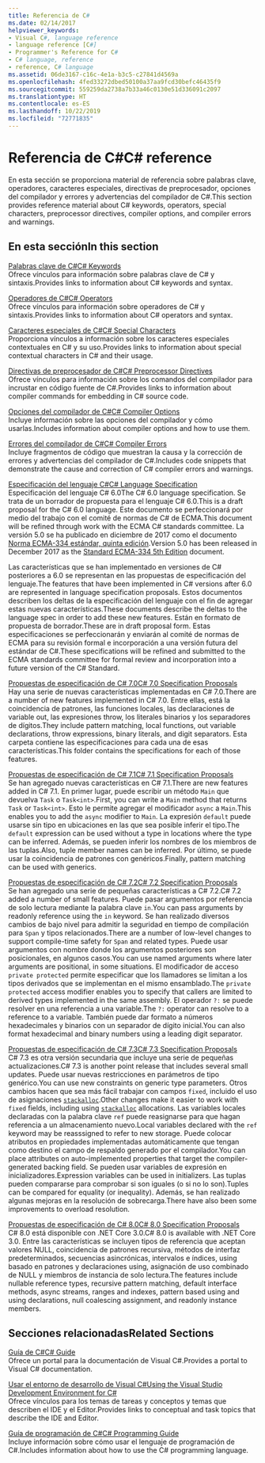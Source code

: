 ```yaml
---
title: Referencia de C#
ms.date: 02/14/2017
helpviewer_keywords:
- Visual C#, language reference
- language reference [C#]
- Programmer's Reference for C#
- C# language, reference
- reference, C# language
ms.assetid: 06de3167-c16c-4e1a-b3c5-c27841d4569a
ms.openlocfilehash: 4fed33272dbed50100a37aa9fcd30befc46435f9
ms.sourcegitcommit: 559259da2738a7b33a46c0130e51d336091c2097
ms.translationtype: HT
ms.contentlocale: es-ES
ms.lasthandoff: 10/22/2019
ms.locfileid: "72771835"
---
```

# <a name="c-reference"></a><span data-ttu-id="4ebd8-102">Referencia de C#</span><span class="sxs-lookup"><span data-stu-id="4ebd8-102">C# reference</span></span>

<span data-ttu-id="4ebd8-103">En esta sección se proporciona material de referencia sobre palabras clave, operadores, caracteres especiales, directivas de preprocesador, opciones del compilador y errores y advertencias del compilador de C#.</span><span class="sxs-lookup"><span data-stu-id="4ebd8-103">This section provides reference material about C# keywords, operators, special characters, preprocessor directives, compiler options, and compiler errors and warnings.</span></span>  
  
## <a name="in-this-section"></a><span data-ttu-id="4ebd8-104">En esta sección</span><span class="sxs-lookup"><span data-stu-id="4ebd8-104">In this section</span></span>

 [<span data-ttu-id="4ebd8-105">Palabras clave de C#</span><span class="sxs-lookup"><span data-stu-id="4ebd8-105">C# Keywords</span></span>](./keywords/index.md)  
 <span data-ttu-id="4ebd8-106">Ofrece vínculos para información sobre palabras clave de C# y sintaxis.</span><span class="sxs-lookup"><span data-stu-id="4ebd8-106">Provides links to information about C# keywords and syntax.</span></span>  
  
 [<span data-ttu-id="4ebd8-107">Operadores de C#</span><span class="sxs-lookup"><span data-stu-id="4ebd8-107">C# Operators</span></span>](./operators/index.md)  
 <span data-ttu-id="4ebd8-108">Ofrece vínculos para información sobre operadores de C# y sintaxis.</span><span class="sxs-lookup"><span data-stu-id="4ebd8-108">Provides links to information about C# operators and syntax.</span></span>  

 [<span data-ttu-id="4ebd8-109">Caracteres especiales de C#</span><span class="sxs-lookup"><span data-stu-id="4ebd8-109">C# Special Characters</span></span>](./tokens/index.md)  
 <span data-ttu-id="4ebd8-110">Proporciona vínculos a información sobre los caracteres especiales contextuales en C# y su uso.</span><span class="sxs-lookup"><span data-stu-id="4ebd8-110">Provides links to information about special contextual characters in C# and their usage.</span></span>  

 [<span data-ttu-id="4ebd8-111">Directivas de preprocesador de C#</span><span class="sxs-lookup"><span data-stu-id="4ebd8-111">C# Preprocessor Directives</span></span>](./preprocessor-directives/index.md)  
 <span data-ttu-id="4ebd8-112">Ofrece vínculos para información sobre los comandos del compilador para incrustar en código fuente de C#.</span><span class="sxs-lookup"><span data-stu-id="4ebd8-112">Provides links to information about compiler commands for embedding in C# source code.</span></span>  
  
 [<span data-ttu-id="4ebd8-113">Opciones del compilador de C#</span><span class="sxs-lookup"><span data-stu-id="4ebd8-113">C# Compiler Options</span></span>](./compiler-options/index.md)  
 <span data-ttu-id="4ebd8-114">Incluye información sobre las opciones del compilador y cómo usarlas.</span><span class="sxs-lookup"><span data-stu-id="4ebd8-114">Includes information about compiler options and how to use them.</span></span>  
  
 [<span data-ttu-id="4ebd8-115">Errores del compilador de C#</span><span class="sxs-lookup"><span data-stu-id="4ebd8-115">C# Compiler Errors</span></span>](./compiler-messages/index.md)  
 <span data-ttu-id="4ebd8-116">Incluye fragmentos de código que muestran la causa y la corrección de errores y advertencias del compilador de C#.</span><span class="sxs-lookup"><span data-stu-id="4ebd8-116">Includes code snippets that demonstrate the cause and correction of C# compiler errors and warnings.</span></span>  
  
 [<span data-ttu-id="4ebd8-117">Especificación del lenguaje C#</span><span class="sxs-lookup"><span data-stu-id="4ebd8-117">C# Language Specification</span></span>](../../../_csharplang/spec/introduction.md)  
 <span data-ttu-id="4ebd8-118">Especificación del lenguaje C# 6.0</span><span class="sxs-lookup"><span data-stu-id="4ebd8-118">The C# 6.0 language specification.</span></span> <span data-ttu-id="4ebd8-119">Se trata de un borrador de propuesta para el lenguaje C# 6.0.</span><span class="sxs-lookup"><span data-stu-id="4ebd8-119">This is a draft proposal for the C# 6.0 language.</span></span> <span data-ttu-id="4ebd8-120">Este documento se perfeccionará por medio del trabajo con el comité de normas de C# de ECMA.</span><span class="sxs-lookup"><span data-stu-id="4ebd8-120">This document will be refined through work with the ECMA C# standards committee.</span></span> <span data-ttu-id="4ebd8-121">La versión 5.0 se ha publicado en diciembre de 2017 como el documento [Norma ECMA-334 estándar, quinta edición](https://www.ecma-international.org/publications/files/ECMA-ST/ECMA-334.pdf).</span><span class="sxs-lookup"><span data-stu-id="4ebd8-121">Version 5.0 has been released in December 2017 as the [Standard ECMA-334 5th Edition](https://www.ecma-international.org/publications/files/ECMA-ST/ECMA-334.pdf) document.</span></span>

<span data-ttu-id="4ebd8-122">Las características que se han implementado en versiones de C# posteriores a 6.0 se representan en las propuestas de especificación del lenguaje.</span><span class="sxs-lookup"><span data-stu-id="4ebd8-122">The features that have been implemented in C# versions after 6.0 are represented in language specification proposals.</span></span> <span data-ttu-id="4ebd8-123">Estos documentos describen los deltas de la especificación del lenguaje con el fin de agregar estas nuevas características.</span><span class="sxs-lookup"><span data-stu-id="4ebd8-123">These documents describe the deltas to the language spec in order to add these new features.</span></span> <span data-ttu-id="4ebd8-124">Están en formato de propuesta de borrador.</span><span class="sxs-lookup"><span data-stu-id="4ebd8-124">These are in draft proposal form.</span></span> <span data-ttu-id="4ebd8-125">Estas especificaciones se perfeccionarán y enviarán al comité de normas de ECMA para su revisión formal e incorporación a una versión futura del estándar de C#.</span><span class="sxs-lookup"><span data-stu-id="4ebd8-125">These specifications will be refined and submitted to the ECMA standards committee for formal review and incorporation into a future version of the C# Standard.</span></span>

 [<span data-ttu-id="4ebd8-126">Propuestas de especificación de C# 7.0</span><span class="sxs-lookup"><span data-stu-id="4ebd8-126">C# 7.0 Specification Proposals</span></span>](../../../_csharplang/proposals/csharp-7.0/pattern-matching.md)  
 <span data-ttu-id="4ebd8-127">Hay una serie de nuevas características implementadas en C# 7.0.</span><span class="sxs-lookup"><span data-stu-id="4ebd8-127">There are a number of new features implemented in C# 7.0.</span></span> <span data-ttu-id="4ebd8-128">Entre ellas, está la coincidencia de patrones, las funciones locales, las declaraciones de variable out, las expresiones throw, los literales binarios y los separadores de dígitos.</span><span class="sxs-lookup"><span data-stu-id="4ebd8-128">They include pattern matching, local functions, out variable declarations, throw expressions, binary literals, and digit separators.</span></span> <span data-ttu-id="4ebd8-129">Esta carpeta contiene las especificaciones para cada una de esas características.</span><span class="sxs-lookup"><span data-stu-id="4ebd8-129">This folder contains the specifications for each of those features.</span></span>
  
 [<span data-ttu-id="4ebd8-130">Propuestas de especificación de C# 7.1</span><span class="sxs-lookup"><span data-stu-id="4ebd8-130">C# 7.1 Specification Proposals</span></span>](../../../_csharplang/proposals/csharp-7.1/async-main.md)  
 <span data-ttu-id="4ebd8-131">Se han agregado nuevas características en C# 7.1.</span><span class="sxs-lookup"><span data-stu-id="4ebd8-131">There are new features added in C# 7.1.</span></span> <span data-ttu-id="4ebd8-132">En primer lugar, puede escribir un método `Main` que devuelva `Task` o `Task<int>`.</span><span class="sxs-lookup"><span data-stu-id="4ebd8-132">First, you can write a `Main` method that returns `Task` or `Task<int>`.</span></span> <span data-ttu-id="4ebd8-133">Esto le permite agregar el modificador `async` a `Main`.</span><span class="sxs-lookup"><span data-stu-id="4ebd8-133">This enables you to add the `async` modifier to `Main`.</span></span> <span data-ttu-id="4ebd8-134">La expresión `default` puede usarse sin tipo en ubicaciones en las que sea posible inferir el tipo.</span><span class="sxs-lookup"><span data-stu-id="4ebd8-134">The `default` expression can be used without a type in locations where the type can be inferred.</span></span> <span data-ttu-id="4ebd8-135">Además, se pueden inferir los nombres de los miembros de las tuplas.</span><span class="sxs-lookup"><span data-stu-id="4ebd8-135">Also, tuple member names can be inferred.</span></span> <span data-ttu-id="4ebd8-136">Por último, se puede usar la coincidencia de patrones con genéricos.</span><span class="sxs-lookup"><span data-stu-id="4ebd8-136">Finally, pattern matching can be used with generics.</span></span>

 [<span data-ttu-id="4ebd8-137">Propuestas de especificación de C# 7.2</span><span class="sxs-lookup"><span data-stu-id="4ebd8-137">C# 7.2 Specification Proposals</span></span>](../../../_csharplang/proposals/csharp-7.2/readonly-ref.md)  
 <span data-ttu-id="4ebd8-138">Se han agregado una serie de pequeñas características a C# 7.2.</span><span class="sxs-lookup"><span data-stu-id="4ebd8-138">C# 7.2 added a number of small features.</span></span> <span data-ttu-id="4ebd8-139">Puede pasar argumentos por referencia de solo lectura mediante la palabra clave `in`.</span><span class="sxs-lookup"><span data-stu-id="4ebd8-139">You can pass arguments by readonly reference using the `in` keyword.</span></span> <span data-ttu-id="4ebd8-140">Se han realizado diversos cambios de bajo nivel para admitir la seguridad en tiempo de compilación para `Span` y tipos relacionados.</span><span class="sxs-lookup"><span data-stu-id="4ebd8-140">There are a number of low-level changes to support compile-time safety for `Span` and related types.</span></span> <span data-ttu-id="4ebd8-141">Puede usar argumentos con nombre donde los argumentos posteriores son posicionales, en algunos casos.</span><span class="sxs-lookup"><span data-stu-id="4ebd8-141">You can use named arguments where later arguments are positional, in some situations.</span></span> <span data-ttu-id="4ebd8-142">El modificador de acceso `private protected` permite especificar que los llamadores se limitan a los tipos derivados que se implementan en el mismo ensamblado.</span><span class="sxs-lookup"><span data-stu-id="4ebd8-142">The `private protected` access modifier enables you to specify that callers are limited to derived types implemented in the same assembly.</span></span> <span data-ttu-id="4ebd8-143">El operador `?:` se puede resolver en una referencia a una variable.</span><span class="sxs-lookup"><span data-stu-id="4ebd8-143">The `?:` operator can resolve to a reference to a variable.</span></span> <span data-ttu-id="4ebd8-144">También puede dar formato a números hexadecimales y binarios con un separador de dígito inicial.</span><span class="sxs-lookup"><span data-stu-id="4ebd8-144">You can also format hexadecimal and binary numbers using a leading digit separator.</span></span>

 [<span data-ttu-id="4ebd8-145">Propuestas de especificación de C# 7.3</span><span class="sxs-lookup"><span data-stu-id="4ebd8-145">C# 7.3 Specification Proposals</span></span>](../../../_csharplang/proposals/csharp-7.3/blittable.md)  
 <span data-ttu-id="4ebd8-146">C# 7.3 es otra versión secundaria que incluye una serie de pequeñas actualizaciones.</span><span class="sxs-lookup"><span data-stu-id="4ebd8-146">C# 7.3 is another point release that includes several small updates.</span></span> <span data-ttu-id="4ebd8-147">Puede usar nuevas restricciones en parámetros de tipo genérico.</span><span class="sxs-lookup"><span data-stu-id="4ebd8-147">You can use new constraints on generic type parameters.</span></span> <span data-ttu-id="4ebd8-148">Otros cambios hacen que sea más fácil trabajar con campos `fixed`, incluido el uso de asignaciones [`stackalloc`](./operators/stackalloc.md).</span><span class="sxs-lookup"><span data-stu-id="4ebd8-148">Other changes make it easier to work with `fixed` fields, including using [`stackalloc`](./operators/stackalloc.md) allocations.</span></span> <span data-ttu-id="4ebd8-149">Las variables locales declaradas con la palabra clave `ref` puede reasignarse para que hagan referencia a un almacenamiento nuevo.</span><span class="sxs-lookup"><span data-stu-id="4ebd8-149">Local variables declared with the `ref` keyword may be reasssigned to refer to new storage.</span></span> <span data-ttu-id="4ebd8-150">Puede colocar atributos en propiedades implementadas automáticamente que tengan como destino el campo de respaldo generado por el compilador.</span><span class="sxs-lookup"><span data-stu-id="4ebd8-150">You can place attributes on auto-implemented properties that target the compiler-generated backing field.</span></span> <span data-ttu-id="4ebd8-151">Se pueden usar variables de expresión en inicializadores.</span><span class="sxs-lookup"><span data-stu-id="4ebd8-151">Expression variables can be used in initializers.</span></span> <span data-ttu-id="4ebd8-152">Las tuplas pueden compararse para comprobar si son iguales (o si no lo son).</span><span class="sxs-lookup"><span data-stu-id="4ebd8-152">Tuples can be compared for equality (or inequality).</span></span> <span data-ttu-id="4ebd8-153">Además, se han realizado algunas mejoras en la resolución de sobrecarga.</span><span class="sxs-lookup"><span data-stu-id="4ebd8-153">There have also been some improvements to overload resolution.</span></span>
  
 [<span data-ttu-id="4ebd8-154">Propuestas de especificación de C# 8.0</span><span class="sxs-lookup"><span data-stu-id="4ebd8-154">C# 8.0 Specification Proposals</span></span>](../../../_csharplang/proposals/csharp-8.0/nullable-reference-types.md)  
 <span data-ttu-id="4ebd8-155">C# 8.0 está disponible con .NET Core 3.0.</span><span class="sxs-lookup"><span data-stu-id="4ebd8-155">C# 8.0 is available with .NET Core 3.0.</span></span> <span data-ttu-id="4ebd8-156">Entre las características se incluyen tipos de referencia que aceptan valores NULL, coincidencia de patrones recursiva, métodos de interfaz predeterminados, secuencias asincrónicas, intervalos e índices, using basado en patrones y declaraciones using, asignación de uso combinado de NULL y miembros de instancia de solo lectura.</span><span class="sxs-lookup"><span data-stu-id="4ebd8-156">The features include nullable reference types, recursive pattern matching, default interface methods, async streams, ranges and indexes, pattern based using and using declarations, null coalescing assignment, and readonly instance members.</span></span>
  
## <a name="related-sections"></a><span data-ttu-id="4ebd8-157">Secciones relacionadas</span><span class="sxs-lookup"><span data-stu-id="4ebd8-157">Related Sections</span></span>  

 [<span data-ttu-id="4ebd8-158">Guía de C#</span><span class="sxs-lookup"><span data-stu-id="4ebd8-158">C# Guide</span></span>](../index.md)  
 <span data-ttu-id="4ebd8-159">Ofrece un portal para la documentación de Visual C#.</span><span class="sxs-lookup"><span data-stu-id="4ebd8-159">Provides a portal to Visual C# documentation.</span></span>  
  
 [<span data-ttu-id="4ebd8-160">Usar el entorno de desarrollo de Visual C#</span><span class="sxs-lookup"><span data-stu-id="4ebd8-160">Using the Visual Studio Development Environment for C#</span></span>](/visualstudio/get-started/csharp)  
 <span data-ttu-id="4ebd8-161">Ofrece vínculos para los temas de tareas y conceptos y temas que describen el IDE y el Editor.</span><span class="sxs-lookup"><span data-stu-id="4ebd8-161">Provides links to conceptual and task topics that describe the IDE and Editor.</span></span>  
  
 [<span data-ttu-id="4ebd8-162">Guía de programación de C#</span><span class="sxs-lookup"><span data-stu-id="4ebd8-162">C# Programming Guide</span></span>](../programming-guide/index.md)  
 <span data-ttu-id="4ebd8-163">Incluye información sobre cómo usar el lenguaje de programación de C#.</span><span class="sxs-lookup"><span data-stu-id="4ebd8-163">Includes information about how to use the C# programming language.</span></span>
